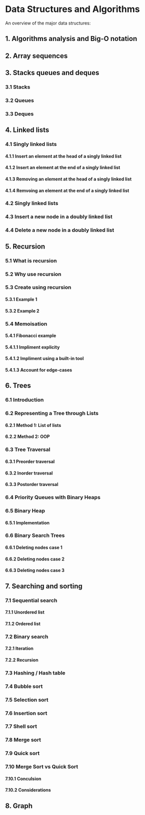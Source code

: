 # Data Structures and Algorithms

An overview of the major data structures:

## 1. Algorithms analysis and Big-O notation  

## 2. Array sequences  

## 3. Stacks queues and deques  
### 3.1 Stacks  
### 3.2 Queues  
### 3.3 Deques  

## 4. Linked lists  
### 4.1 Singly linked lists  
#### 4.1.1 Insert an element at the head of a singly linked list  
#### 4.1.2 Insert an element at the end of a singly linked list  
#### 4.1.3 Removing an element at the head of a singly linked list  
#### 4.1.4 Remvoing an element at the end of a singly linked list  
### 4.2 Singly linked lists  
### 4.3 Insert a new node in a doubly linked list  
### 4.4 Delete a new node in a doubly linked list  

## 5. Recursion  
### 5.1 What is recursion  
### 5.2 Why use recursion  
### 5.3 Create using recursion  
#### 5.3.1 Example 1  
#### 5.3.2 Example 2  
### 5.4 Memoisation  
#### 5.4.1 Fibonacci example  
#### 5.4.1.1 Impliment explicity  
#### 5.4.1.2 Impliment using a built-in tool  
#### 5.4.1.3 Account for edge-cases  

## 6. Trees  
### 6.1 Introduction  
### 6.2 Representing a Tree through Lists  
#### 6.2.1 Method 1: List of lists  
#### 6.2.2 Method 2: OOP  
### 6.3 Tree Traversal  
#### 6.3.1 Preorder traversal  
#### 6.3.2 Inorder traversal  
#### 6.3.3 Postorder traversal  
### 6.4 Priority Queues with Binary Heaps  
### 6.5 Binary Heap  
#### 6.5.1 Implementation  
### 6.6 Binary Search Trees  
#### 6.6.1 Deleting nodes case 1  
#### 6.6.2 Deleting nodes case 2  
#### 6.6.3 Deleting nodes case 3  

## 7. Searching and sorting  
### 7.1 Sequential search  
#### 7.1.1 Unordered list  
#### 7.1.2 Ordered list  
### 7.2 Binary search  
#### 7.2.1 Iteration  
#### 7.2.2 Recursion  
### 7.3 Hashing / Hash table  
### 7.4 Bubble sort  
### 7.5 Selection sort  
### 7.6 Insertion sort  
### 7.7 Shell sort  
### 7.8 Merge sort  
### 7.9 Quick sort  
### 7.10 Merge Sort vs Quick Sort  
#### 7.10.1 Conculsion  
#### 7.10.2 Considerations  

## 8. Graph  